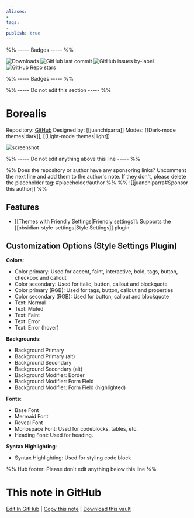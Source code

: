 ```yaml
---
aliases:
- 
tags: 
- 
publish: true
---
```


%% ----- Badges ----- %%

![Downloads](https://img.shields.io/badge/downloads-1825-573E7A?style=for-the-badge&logo=)
![GitHub last commit](https://img.shields.io/github/last-commit/juanchiparra/obsidian-borealis?color=573E7A&label=last%20update&logo=github&style=for-the-badge)
![GitHub issues by-label](https://img.shields.io/github/issues/juanchiparra/obsidian-borealis/help%20wanted?color=573E7A&logo=github&style=for-the-badge) 
![GitHub Repo stars](https://img.shields.io/github/stars/juanchiparra/obsidian-borealis?color=573E7A&logo=github&style=for-the-badge)

%% ----- Badges ----- %%

%% ----- Do not edit this section ----- %%

# Borealis

Repository: [GitHub](https://github.com/juanchiparra/obsidian-borealis)
Designed by: [[juanchiparra]]
Modes: [[Dark-mode themes|dark]], [[Light-mode themes|light]]



![screenshot](https://github.com/juanchiparra/obsidian-borealis/raw/HEAD/docs/dark-cover.png)

%% ----- Do not edit anything above this line ----- %% 

%% Does the repository or author have any sponsoring links? Uncomment the next line and add them to the author's note. If they don't, please delete the placeholder tag: #placeholder/author %%
%% ![[juanchiparra#Sponsor this author]] %%


## Features

- [[Themes with Friendly Settings|Friendly settings]]: Supports the [[obsidian-style-settings|Style Settings]] plugin

## Customization Options (Style Settings Plugin) 

**Colors**: 
- Color primary: Used for accent, faint, interactive, bold, tags, button, checkbox and callout
- Color secondary: Used for italic, button, callout and blockquote
- Color primary (RGB): Used for tags, button, callout and properties
- Color secondary (RGB): Used for button, callout and blockquote
- Text: Normal
- Text: Muted
- Text: Faint
- Text: Error
- Text: Error (hover)

**Backgrounds**: 
- Background Primary
- Background Primary (alt)
- Background Secondary
- Background Secondary (alt)
- Background Modifier: Border
- Background Modifier: Form Field
- Background Modifier: Form Field (highlighted)

**Fonts**: 
- Base Font
- Mermaid Font
- Reveal Font
- Monospace Font: Used for codeblocks, tables, etc.
- Heading Font: Used for heading.

**Syntax Highlighting**: 
- Syntax Highlighting: Used for styling code block


%% Hub footer: Please don't edit anything below this line %%

# This note in GitHub

<span class="git-footer">[Edit In GitHub](https://github.dev/obsidian-community/obsidian-hub/blob/main/02%20-%20Community%20Expansions/02.05%20All%20Community%20Expansions/Themes/Borealis.md "git-hub-edit-note") | [Copy this note](https://raw.githubusercontent.com/obsidian-community/obsidian-hub/main/02%20-%20Community%20Expansions/02.05%20All%20Community%20Expansions/Themes/Borealis.md "git-hub-copy-note") | [Download this vault](https://github.com/obsidian-community/obsidian-hub/archive/refs/heads/main.zip "git-hub-download-vault") </span>
